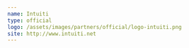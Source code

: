 ```yaml
---
name: Intuiti
type: official
logo: /assets/images/partners/official/logo-intuiti.png
site: http://www.intuiti.net
---
```

